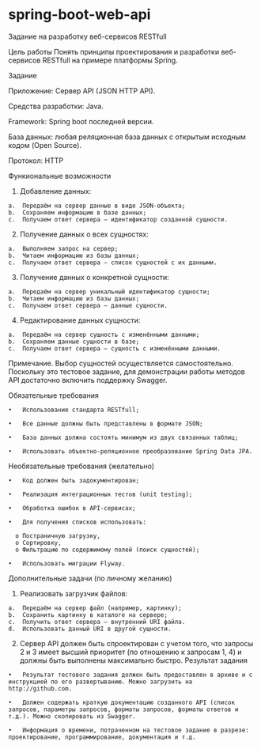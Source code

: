# spring-boot-web-api

Задание на разработку веб-сервисов RESTfull

Цель работы
  Понять принципы проектирования и разработки веб-сервисов RESTfull на примере платформы Spring.

Задание

  Приложение: Сервер API (JSON HTTP API).
  
  Средства разработки: Java.
  
  Framework: Spring boot последней версии.
  
  База данных: любая реляционная база данных с открытым исходным кодом (Open Source).
  
  Протокол: HTTP

Функиональные возможности
  1.	Добавление данных:
  
    a.	Передаём на сервер данные в виде JSON-объекта;
    b.	Сохраняем информацию в базе данных;
    c.	Получаем ответ сервера – идентификатор созданной сущности.
    
  2.	Получение данных о всех сущностях:
  
    a.	Выполняем запрос на сервер;
    b.	Читаем информацию из базы данных;
    c.	Получаем ответ сервера – список сущностей с их данными.
    
  3.	Получение данных о конкретной сущности:
  
    a.	Передаём на сервер уникальный идентификатор сущности;
    b.	Читаем информацию из базы данных;
    c.	Получаем ответ сервера – данные сущности.
    
  4.	Редактирование данных сущности:
  
    a.	Передаём на сервер сущность с изменёнными данными;
    b.	Сохраняем данные сущности в базе;
    c.	Получаем ответ сервера – сущность с изменёнными данными.
    
Примечание. Выбор сущностей осуществляется самостоятельно. Поскольку это тестовое задание, для демонстрации работы методов API достаточно включить поддержку Swagger.

Обязательные требования

    •	Использование стандарта RESTfull;

    •	Все данные должны быть представлены в формате JSON;

    •	База данных должна состоять минимум из двух связанных таблиц;

    •	Использовать объектно-реляционное преобразование Spring Data JPA.
  

Необязательные требования (желательно)

    •	Код должен быть задокументирован;

    •	Реализация интеграционных тестов (unit testing);

    •	Обработка ошибок в API-сервисах;

    •	Для получения списков использовать:

      o	Постраничную загрузку,
      o	Сортировку,
      o	Фильтрацию по содержимому полей (поиск сущностей);

    •	Использовать миграции Flyway.

Дополнительные задачи (по личному желанию)
  1.	Реализовать загрузчик файлов:
  
    a.	Передаём на сервер файл (например, картинку);
    b.	Сохранить картинку в каталоге на сервере;
    c.	Получить ответ сервера – внутренний URI файла.
    d.	Использовать данный URI в другой сущности.
    
  2.	Сервер API должен быть спроектирован с учетом того, что запросы 2 и 3 имеет высший приоритет (по отношению к запросам 1, 4) и должны быть выполнены максимально быстро.
Результат задания

    •	Результат тестового задания должен быть предоставлен в архиве и с инструкцией по его развертыванию. Можно загрузить на http://github.com.

    •	Должен содержать краткую документацию созданного API (список запросов, параметры запросов, форматы запросов, форматы ответов и т.д.). Можно скопировать из Swagger.

    •	Информация о времени, потраченном на тестовое задание в разрезе: проектирование, программирование, документация и т.д.


